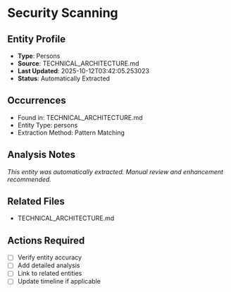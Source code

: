 # Security Scanning

## Entity Profile
- **Type**: Persons
- **Source**: TECHNICAL_ARCHITECTURE.md
- **Last Updated**: 2025-10-12T03:42:05.253023
- **Status**: Automatically Extracted

## Occurrences
- Found in: TECHNICAL_ARCHITECTURE.md
- Entity Type: persons
- Extraction Method: Pattern Matching

## Analysis Notes
*This entity was automatically extracted. Manual review and enhancement recommended.*

## Related Files
- TECHNICAL_ARCHITECTURE.md

## Actions Required
- [ ] Verify entity accuracy
- [ ] Add detailed analysis
- [ ] Link to related entities
- [ ] Update timeline if applicable
